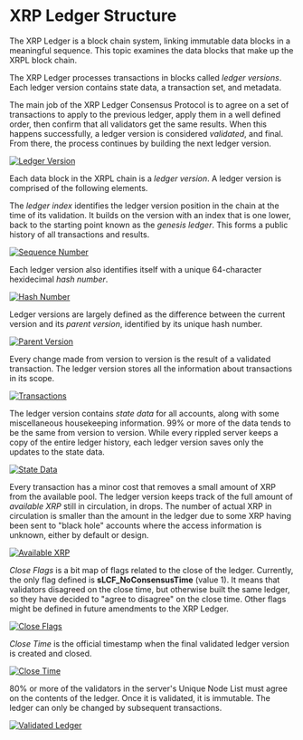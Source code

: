 # XRP Ledger Structure

The XRP Ledger is a block chain system, linking immutable data blocks in a meaningful sequence. This topic examines the data blocks that make up the XRPL block chain.

The XRP Ledger processes transactions in blocks called *ledger versions*. Each ledger version contains state data, a transaction set, and metadata.

The main job of the XRP Ledger Consensus Protocol is to agree on a set of transactions to apply to the previous ledger, apply them in a well defined order, then confirm that all validators get the same results. When this happens successfully, a ledger version is considered _validated_, and final. From there, the process continues by building the next ledger version.

[![Ledger Version](../../../img/ledger.png)](../../../img/ledger.png)

Each data block in the XRPL chain is a *ledger version*. A ledger version is comprised of the following elements.

The *ledger index* identifies the ledger version position in the chain at the time of its validation. It builds on the version with an index that is one lower, back to the starting point known as the _genesis ledger_. This forms a public history of all transactions and results.

[![Sequence Number](../../../img/ledger1-sequence-number.png)](../../../img/ledger1-sequence-number.png)

Each ledger version also identifies itself with a unique 64-character hexidecimal *hash number*.

[![Hash Number](../../../img/ledger2-unique-hash.png)](../../../img/ledger2-unique-hash.png)

Ledger versions are largely defined as the difference between the current version and its *parent version*, identified by its unique hash number.

[![Parent Version](../../../img/ledger3-parent-version.png)](../../../img/ledger3-parent-version.png)

Every change made from version to version is the result of a validated transaction. The ledger version stores all the information about transactions in its scope.

[![Transactions](../../../img/ledger4-transactions.png)](../../../img/ledger4-transactions.png)

The ledger version contains *state data* for all accounts, along with some miscellaneous housekeeping information. 99% or more of the data tends to be the same from version to version. While every rippled server keeps a copy of the entire ledger history, each ledger version saves only the updates to the state data.

[![State Data](../../../img/ledger5-state-data.png)](../../../img/ledger5-state-data.png)

Every transaction has a minor cost that removes a small amount of XRP from the available pool. The ledger version keeps track of the full amount of *available XRP* still in circulation, in drops. The number of actual XRP in circulation is smaller than the amount in the ledger due to some XRP having been sent to "black hole" accounts where the access information is unknown, either by default or design.

[![Available XRP](../../../img/ledger6-available-xrp.png)](../../../img/ledger6-available-zrp.png)

*Close Flags* is a bit map of flags related to the close of the ledger. Currently, the only flag defined is **sLCF_NoConsensusTime** (value 1). It means that validators disagreed on the close time, but otherwise built the same ledger, so they have decided to "agree to disagree" on the close time. Other flags might be defined in future amendments to the XRP Ledger.

[![Close Flags](../../../img/ledger7-close-flags.png)](../../../img/ledger7-close-flags.png)

*Close Time* is the official timestamp when the final validated ledger version is created and closed.

[![Close Time](../../../img/ledger8-close-time.png)](../../../img/ledger8-close-time.png)

80% or more of the validators in the server's Unique Node List must agree on the contents of the ledger. Once it is validated, it is immutable. The ledger can only be changed by subsequent transactions.

[![Validated Ledger](../../../img/ledger.png)](../../../img/ledger.png)






